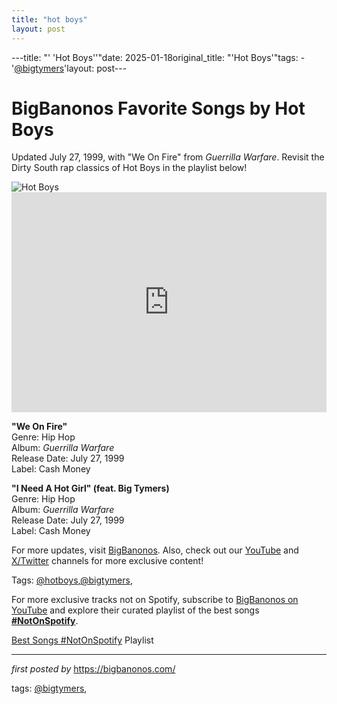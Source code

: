 ```yaml
---
title: "hot boys"
layout: post
---
```

---title: "' 'Hot Boys''"date: 2025-01-18original_title: "'Hot Boys'"tags:  - '[@bigtymers](/tags/bigtymers/)'layout: post---<!-- Title of the Post --><h1 >BigBanonos Favorite Songs by Hot Boys</h1> <!-- Introductory Text --><p >Updated July 27, 1999, with "We On Fire" from <em>Guerrilla Warfare</em>. Revisit the Dirty South rap classics of Hot Boys in the playlist below!</p> <!-- Featured Image --><div > <img src="https://i.scdn.co/image/ab67616d0000b2734e0f8fa795f43031f83c9955" alt="Hot Boys" /></div> <!-- Spotify Embed --><div > <iframe src="https://open.spotify.com/embed/playlist/7srlNo49A430HtZhnZSv8t?utm_source=generator" width="100%" height="352" frameborder="0" allowfullscreen="" allow="autoplay; clipboard-write; encrypted-media; fullscreen; picture-in-picture" loading="lazy"></iframe></div> <!-- Song Information --><div > <p><strong>"We On Fire"</strong><br> Genre: Hip Hop<br> Album: <em>Guerrilla Warfare</em><br> Release Date: July 27, 1999<br> Label: Cash Money</p> <p><strong>"I Need A Hot Girl" (feat. Big Tymers)</strong><br> Genre: Hip Hop<br> Album: <em>Guerrilla Warfare</em><br> Release Date: July 27, 1999<br> Label: Cash Money</p></div> <!-- Footer Links --><div > <p>For more updates, visit <a href="https://bigbanonos.com/" target="_blank">BigBanonos</a>. Also, check out our <a href="https://www.youtube.com/[@BigBanonos](/tags/BigBanonos/)" target="_blank">YouTube</a> and <a href="https://x.com/bigbanonos" target="_blank">X/Twitter</a> channels for more exclusive content!</p></div> <!-- Tags --><p >Tags: [@hotboys](/tags/hotboys/),[@bigtymers](/tags/bigtymers/),</p><!--Subscribe and Playlist Links--><div>    <p>For more exclusive tracks not on Spotify, subscribe to <a href="https://www.youtube.com/[@BigBanonos](/tags/BigBanonos/)" target="_blank">BigBanonos on YouTube</a> and explore their curated playlist of the best songs <strong>[#NotOnSpotify](/tags/NotOnSpotify/)</strong>.</p>    <p><a href="https://www.youtube.com/playlist?list=PLtuNtuTatqI0kFahUCbtbfenC_ET5O_tr" target="_blank">Best Songs [#NotOnSpotify](/tags/NotOnSpotify/) Playlist<br /></a></p></div><hr /><p><em>first posted by</em> <a href="https://bigbanonos.com/" rel="noopener" target="_new">https://bigbanonos.com/</a></p><p>tags: [@bigtymers](/tags/bigtymers/),</p>